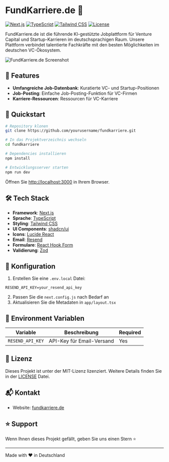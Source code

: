 # FundKarriere.de 🚀

[![Next.js](https://img.shields.io/badge/Next.js-blueviolet.svg)](https://nextjs.org/)
[![TypeScript](https://img.shields.io/badge/TypeScript-blue.svg)](https://www.typescriptlang.org/)
[![Tailwind CSS](https://img.shields.io/badge/Tailwind-38B2AC.svg)](https://tailwindcss.com/)
[![License](https://img.shields.io/badge/License-MIT-green.svg)](LICENSE)

FundKarriere.de ist die führende KI-gestützte Jobplattform für Venture Capital und Startup-Karrieren im deutschsprachigen Raum. Unsere Plattform verbindet talentierte Fachkräfte mit den besten Möglichkeiten im deutschen VC-Ökosystem.

![FundKarriere.de Screenshot](public/screenshot.png)

## 🌟 Features

- **Umfangreiche Job-Datenbank**: Kuratierte VC- und Startup-Positionen
- **Job-Posting**: Einfache Job-Posting-Funktion für VC-Firmen
- **Karriere-Ressourcen**: Ressourcen für VC-Karriere

## 🚀 Quickstart

```bash
# Repository klonen
git clone https://github.com/yourusername/fundkarriere.git
```

```bash
# In das Projektverzeichnis wechseln
cd fundkarriere
```

```bash
# Dependencies installieren
npm install
```

```bash
# Entwicklungsserver starten
npm run dev
```

Öffnen Sie [http://localhost:3000](http://localhost:3000) in Ihrem Browser.

## 🛠 Tech Stack

- **Framework**: [Next.js](https://nextjs.org/)
- **Sprache**: [TypeScript](https://www.typescriptlang.org/)
- **Styling**: [Tailwind CSS](https://tailwindcss.com/)
- **UI Components**: [shadcn/ui](https://ui.shadcn.com/)
- **Icons**: [Lucide React](https://lucide.dev/)
- **Email**: [Resend](https://resend.com/)
- **Formulare**: [React Hook Form](https://react-hook-form.com/)
- **Validierung**: [Zod](https://zod.dev/)

## 🔧 Konfiguration

1. Erstellen Sie eine `.env.local` Datei:

```env
RESEND_API_KEY=your_resend_api_key
```

2. Passen Sie die `next.config.js` nach Bedarf an
3. Aktualisieren Sie die Metadaten in `app/layout.tsx`

## 📝 Environment Variablen

| Variable | Beschreibung | Required |
|----------|-------------|----------|
| `RESEND_API_KEY` | API-Key für Email-Versand | Yes |


## 📄 Lizenz

Dieses Projekt ist unter der MIT-Lizenz lizenziert. Weitere Details finden Sie in der [LICENSE](LICENSE) Datei.

## 📬 Kontakt

- Website: [fundkarriere.de](https://fundkarriere.de)

## ⭐️ Support

Wenn Ihnen dieses Projekt gefällt, geben Sie uns einen Stern ⭐️

---

Made with ❤️ in Deutschland